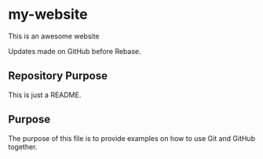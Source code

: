 # my-website

This is an awesome website

Updates made on GitHub before Rebase.
## Repository Purpose

This is just a README.

## Purpose

The purpose of this file is to provide examples 
on how to use Git and GitHub together.
